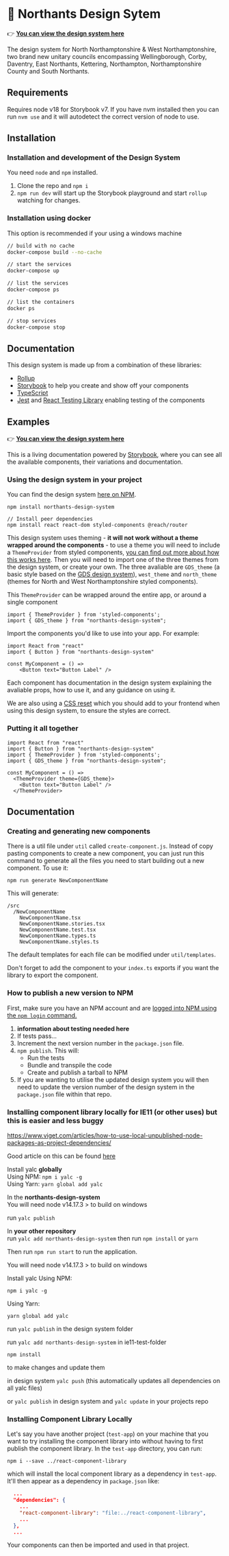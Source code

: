 # 🎨 Northants Design Sytem

👉 **[You can view the design system here](https://design-system.westnorthants.gov.uk)**

The design system for North Northamptonshire & West Northamptonshire, two brand new unitary councils encompassing Wellingborough, Corby, Daventry, East Northants, Kettering, Northampton, Northamptonshire County and South Northants.

## Requirements

Requires node v18 for Storybook v7. If you have nvm installed then you can run `nvm use` and it will autodetect the correct version of node to use.

## Installation

### Installation and development of the Design System

You need `node` and `npm` installed.

1. Clone the repo and `npm i`
2. `npm run dev` will start up the Storybook playground and start `rollup` watching for changes.

### Installation using docker

This option is recommended if your using a windows machine

```sh
// build with no cache
docker-compose build --no-cache

// start the services
docker-compose up

// list the services
docker-compose ps

// list the containers
docker ps

// stop services
docker-compose stop
```

## Documentation

This design system is made up from a combination of these libraries:

- [Rollup](https://github.com/rollup/rollup)
- [Storybook](https://storybook.js.org/) to help you create and show off your components
- [TypeScript](https://www.typescriptlang.org/)
- [Jest](https://jestjs.io/) and [React Testing Library](https://github.com/testing-library/react-testing-library) enabling testing of the components

## Examples

👉 **[You can view the design system here](https://northants-design-system.netlify.app)**

This is a living documentation powered by [Storybook](https://storybook.js.org/), where you can see all the available components, their variations and documentation.

### Using the design system in your project

You can find the design system [here on NPM](https://www.npmjs.com/package/northants-design-system).

```
npm install northants-design-system

// Install peer dependencies
npm install react react-dom styled-components @reach/router
```

This design system uses theming - **it will not work without a theme wrapped around the components** - to use a theme you will need to include a `ThemeProvider` from styled components, [you can find out more about how this works here](https://styled-components.com/docs/advanced#theming). Then you will need to import one of the three themes from the design system, or create your own. The three avaliable are `GDS_theme` (a basic style based on the [GDS design system](https://design-system.service.gov.uk/)), `west_theme` and `north_theme` (themes for North and West Northamptonshire styled components).

This `ThemeProvider` can be wrapped around the entire app, or around a single component

```
import { ThemeProvider } from 'styled-components';
import { GDS_theme } from "northants-design-system";

```

Import the components you'd like to use into your app. For example:

```
import React from "react"
import { Button } from "northants-design-system"

const MyComponent = () =>
    <Button text="Button Label" />
```

Each component has documentation in the design system explaining the avaliable props, how to use it, and any guidance on using it.

We are also using a [CSS reset](http://meyerweb.com/eric/tools/css/reset/) which you should add to your frontend when using this design system, to ensure the styles are correct.

### Putting it all together

```
import React from "react"
import { Button } from "northants-design-system"
import { ThemeProvider } from 'styled-components';
import { GDS_theme } from "northants-design-system";

const MyComponent = () =>
  <ThemeProvider theme={GDS_theme}>
    <Button text="Button Label" />
  </ThemeProvider>
```

## Documentation

### Creating and generating new components

There is a util file under `util` called `create-component.js`. Instead of copy pasting components to create a new component, you can just run this command to generate all the files you need to start building out a new component. To use it:

```
npm run generate NewComponentName
```

This will generate:

```
/src
  /NewComponentName
    NewComponentName.tsx
    NewComponentName.stories.tsx
    NewComponentName.test.tsx
    NewComponentName.types.ts
    NewComponentName.styles.ts
```

The default templates for each file can be modified under `util/templates`.

Don't forget to add the component to your `index.ts` exports if you want the library to export the component.

### How to publish a new version to NPM

First, make sure you have an NPM account and are [logged into NPM using the `npm login` command.](https://docs.npmjs.com/creating-a-new-npm-user-account)

1. **information about testing needed here**
2. If tests pass...
3. Increment the next version number in the `package.json` file.
4. `npm publish`. This will:
   - Run the tests
   - Bundle and transpile the code
   - Create and publish a tarball to NPM
5. If you are wanting to utilise the updated design system you will then need to update the version number of the design system in the `package.json` file within that repo.

### Installing component library locally for IE11 (or other uses) but this is easier and less buggy

https://www.viget.com/articles/how-to-use-local-unpublished-node-packages-as-project-dependencies/

Good article on this can be found [here](https://www.viget.com/articles/how-to-use-local-unpublished-node-packages-as-project-dependencies/)

Install yalc **globally**  
Using NPM: `npm i yalc -g`  
Using Yarn: `yarn global add yalc`

In the **northants-design-system**  
You will need node v14.17.3 > to build on windows

run `yalc publish`

In **your other repository**  
run `yalc add northants-design-system` then run `npm install` or `yarn`

Then run `npm run start` to run the application.

You will need node v14.17.3 > to build on windows

Install yalc
Using NPM:

`npm i yalc -g`

Using Yarn:

`yarn global add yalc`

run `yalc publish` in the design system folder

run `yalc add northants-design-system` in ie11-test-folder

`npm install`

to make changes and update them

in design system `yalc push` (this automatically updates all dependencies on all yalc files)

or `yalc publish` in design system and `yalc update` in your projects repo

### Installing Component Library Locally

Let's say you have another project (`test-app`) on your machine that you want to try installing the component library into without having to first publish the component library. In the `test-app` directory, you can run:

```
npm i --save ../react-component-library
```

which will install the local component library as a dependency in `test-app`. It'll then appear as a dependency in `package.json` like:

```JSON
  ...
  "dependencies": {
    ...
    "react-component-library": "file:../react-component-library",
    ...
  },
  ...
```

Your components can then be imported and used in that project.
